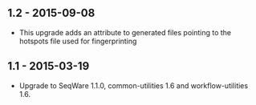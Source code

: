 ## 1.2 - 2015-09-08
- This upgrade adds an attribute to generated files pointing to the hotspots file used for fingerprinting
## 1.1 - 2015-03-19
- Upgrade to SeqWare 1.1.0, common-utilities 1.6 and workflow-utilities 1.6.
